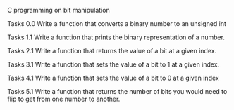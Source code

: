 C programming on bit manipulation

Tasks 0.0
	Write a function that converts a binary number to an unsigned int


Tasks 1.1
	Write a function that prints the binary representation of a number.

Tasks 2.1
	Write a function that returns the value of a bit at a given index.

Tasks 3.1
	Write a function that sets the value of a bit to 1 at a given index.

Tasks 4.1
	Write a function that sets the value of a bit to 0 at a given index

Tasks 5.1
	Write a function that returns the number of bits you would need to flip to get from one number to another.


